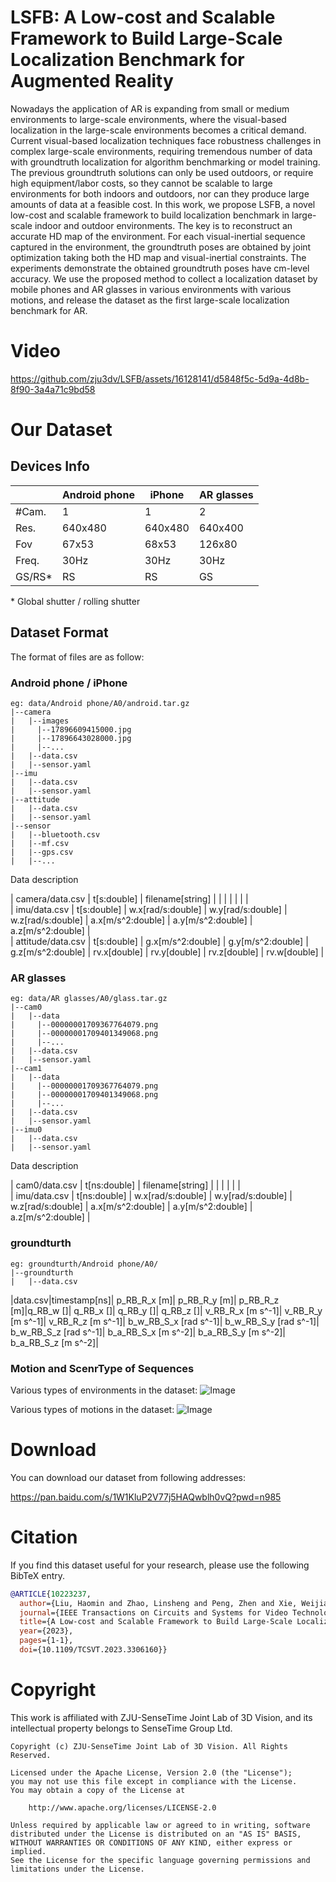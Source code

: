 # LSFB: A Low-cost and Scalable Framework to Build Large-Scale Localization Benchmark for Augmented Reality
Nowadays the application of AR is expanding from small or medium environments to large-scale environments, where the visual-based localization in the large-scale environments becomes a critical demand. Current visual-based localization techniques face robustness challenges in complex large-scale environments, requiring tremendous number of data with groundtruth localization for algorithm benchmarking or model training. The previous groundtruth solutions can only be used outdoors, or require high equipment/labor costs, so they cannot be scalable to large environments for both indoors and outdoors, nor can they produce large amounts of data at a feasible cost. In this work, we propose LSFB, a novel low-cost and scalable framework to build localization benchmark in large-scale indoor and outdoor environments. The key is to reconstruct an accurate HD map of the environment. For each visual-inertial sequence captured in the environment, the groundtruth poses are obtained by joint optimization taking both the HD map and visual-inertial constraints. The experiments demonstrate the obtained groundtruth poses have cm-level accuracy. We use the proposed method to collect a localization dataset by mobile phones and AR glasses in various environments with various motions, and release the dataset as the first large-scale localization benchmark for AR.

# Video
https://github.com/zju3dv/LSFB/assets/16128141/d5848f5c-5d9a-4d8b-8f90-3a4a71c9bd58

# Our Dataset
## Devices Info
|       | Android phone   | iPhone      | AR glasses         | 
| ---------------- | ------------------ | ------------------ | ---------------- | 
|  #Cam. | 1 | 1| 2|
|Res.|640x480|640x480|640x400|
|Fov|67x53|68x53|126x80|
|Freq.|30Hz|30Hz|30Hz|
|GS/RS*|RS|RS|GS|

\* Global shutter / rolling shutter

## Dataset Format
The format of files are as follow:

### Android phone / iPhone
```shell
eg: data/Android phone/A0/android.tar.gz
|--camera
|   |--images
|     |--17896609415000.jpg
|     |--17896643028000.jpg
|     |--...
|   |--data.csv
|   |--sensor.yaml
|--imu
|   |--data.csv
|   |--sensor.yaml
|--attitude
|   |--data.csv
|   |--sensor.yaml
|--sensor
|   |--bluetooth.csv
|   |--mf.csv
|   |--gps.csv
|   |--...

```
Data description

| camera/data.csv  | t[s:double]   | filename[string]        |                  |      |            |            |            |          |     
| imu/data.csv     | t[s:double]  | w.x[rad/s:double]   |  w.y[rad/s:double]  |   w.z[rad/s:double]     | a.x[m/s^2:double]   |   a.y[m/s^2:double]   |   a.z[m/s^2:double]   |     
| attitude/data.csv  | t[s:double]  | g.x[m/s^2:double]   |  g.y[m/s^2:double] | g.z[m/s^2:double]     |    rv.x[double]        |   rv.y[double]         |     rv.z[double]       |  rv.w[double]        |    

### AR glasses
```shell
eg: data/AR glasses/A0/glass.tar.gz
|--cam0
|   |--data
|     |--00000001709367764079.png
|     |--00000001709401349068.png
|     |--...
|   |--data.csv
|   |--sensor.yaml
|--cam1
|   |--data
|     |--00000001709367764079.png
|     |--00000001709401349068.png
|     |--...
|   |--data.csv
|   |--sensor.yaml
|--imu0
|   |--data.csv
|   |--sensor.yaml

```
Data description

| cam0/data.csv  | t[ns:double]   | filename[string]        |                  |      |            |            |            |        
| imu/data.csv     | t[ns:double]  | w.x[rad/s:double]   |  w.y[rad/s:double]  |   w.z[rad/s:double]     | a.x[m/s^2:double]   |   a.y[m/s^2:double]   |   a.z[m/s^2:double]   |    

### groundturth
```shell
eg: groundturth/Android phone/A0/
|--groundturth
|   |--data.csv
```

|data.csv|timestamp[ns]| p_RB_R_x [m]| p_RB_R_y [m]| p_RB_R_z [m]|q_RB_w []| q_RB_x []| q_RB_y []| q_RB_z []| v_RB_R_x [m s^-1]| v_RB_R_y [m s^-1]| v_RB_R_z [m s^-1]| b_w_RB_S_x [rad s^-1]| b_w_RB_S_y [rad s^-1]| b_w_RB_S_z [rad s^-1]| b_a_RB_S_x [m s^-2]| b_a_RB_S_y [m s^-2]| b_a_RB_S_z [m s^-2]|

### Motion and ScenrType of Sequences
Various types of environments in the dataset:
![Image](https://github.com/zju3dv/LSFB/blob/main/assets/environments.png)

Various types of motions in the dataset:
![Image](https://github.com/zju3dv/LSFB/blob/main/assets/motions.png)

# Download
You can download our dataset from following addresses:

https://pan.baidu.com/s/1W1KluP2V77j5HAQwblh0vQ?pwd=n985


# Citation

If you find this dataset useful for your research, please use the following BibTeX entry.

```bibtex
@ARTICLE{10223237,
  author={Liu, Haomin and Zhao, Linsheng and Peng, Zhen and Xie, Weijian and Jiang, Mingxuan and Zha, Hongbin and Bao, Hujun and Zhang, Guofeng},
  journal={IEEE Transactions on Circuits and Systems for Video Technology}, 
  title={A Low-cost and Scalable Framework to Build Large-Scale Localization Benchmark for Augmented Reality}, 
  year={2023},
  pages={1-1},
  doi={10.1109/TCSVT.2023.3306160}}
```

# Copyright

This work is affiliated with ZJU-SenseTime Joint Lab of 3D Vision, and its intellectual property belongs to SenseTime Group Ltd.

```
Copyright (c) ZJU-SenseTime Joint Lab of 3D Vision. All Rights Reserved.

Licensed under the Apache License, Version 2.0 (the "License");
you may not use this file except in compliance with the License.
You may obtain a copy of the License at

    http://www.apache.org/licenses/LICENSE-2.0

Unless required by applicable law or agreed to in writing, software
distributed under the License is distributed on an "AS IS" BASIS,
WITHOUT WARRANTIES OR CONDITIONS OF ANY KIND, either express or implied.
See the License for the specific language governing permissions and
limitations under the License.
```
